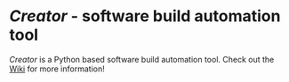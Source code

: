 *Creator* - software build automation tool
==========================================

*Creator* is a Python based software build automation tool. Check out the
[Wiki](https://github.com/NiklasRosenstein/py-creator/wiki) for more
information!
